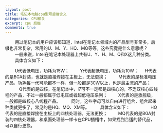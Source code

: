 ```yaml
---
layout: post
title: 笔记本电脑cpu型号后缀含义
categories: CPU相关
excerpt: cpu 后缀
comments: true
---
```



　　
用过笔记本的用户应该都知道，Intel在笔记本领域内的产品型号非常多，后缀也非常复杂，常用的U、M、Y、HQ、MQ等等。这些究竟是什么意思呢？
　　
一般来说，Intel在笔记本处理器上共有U、Y、H、M、Q和X这几种分类。
　　
具体含义如下：

　   　U代表低电压，功耗为15W；
　   　Y代表超低电压，功耗为10W；
　     H代表的是BGA封装，也就是直接焊接在主板上，无法更换；
　　   M代表的是标准电压产品，功耗每一代可能都不一样，但一般都是30W以上，也是最主流的产品；
　　 　Q代表的是四核，在笔记本中，i7可不一定都是四核心的，不乏双核心四线程的产品，不过一般都属于低电压或者超低电压系列；
　   　X代表的是旗舰级，一般都是四核心八线程产品。
　　
同时，这些字母可以自由进行组合，组合起来种类就更多了，常见的是HQ、MQ、XM等。
　　
具体含义如下：
　　
　　    HQ代表的是直接焊接在主板上的四核处理器，无法更换；
　　    MQ代表的是BGA封装的四核处理器，和桌面处理器一样卡在CPU插槽中，如果找到合适的替代品，可以自行更换。

